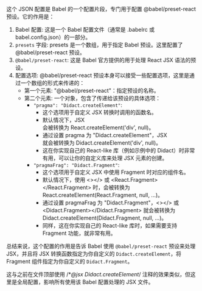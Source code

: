 这个 JSON 配置是 Babel 的一个配置片段，专门用于配置 @babel/preset-react 预设。它的作用是：

1. Babel 配置: 这是一个 Babel 配置文件（通常是 .babelrc 或 babel.config.json）的一部分。
2. `presets` 字段: presets 是一个数组，用于指定 Babel 预设。这里配置了 @babel/preset-react 预设。
3. `@babel/preset-react`: 这是 Babel 官方提供的用于处理 React JSX 语法的预设。
4. 配置选项: @babel/preset-react 预设本身可以接受一些配置选项，这里是通过一个数组的形式来传递的：
   - 第一个元素: "@babel/preset-react"：指定预设的名称。
   - 第二个元素: 一个对象，包含了传递给该预设的具体选项：
     - `"pragma": "Didact.createElement"`:
       - 这个选项用于自定义 JSX 转换时调用的函数名。
       - 默认情况下，JSX <div /> 会被转换为 React.createElement('div', null)。
       - 通过设置 pragma 为 "Didact.createElement"，JSX <div /> 就会被转换为
         Didact.createElement('div', null)。
       - 这在你实现自己的 React-like 库（例如示例中的 Didact）时非常有用，可以让你的自定义库来处理 JSX
         元素的创建。
     - `"pragmaFrag": "Didact.Fragment"`:
       - 这个选项用于自定义 JSX 中使用 Fragment 时对应的组件名。
       - 默认情况下，使用 <></> 或 <React.Fragment></React.Fragment> 时，会被转换为
         React.createElement(React.Fragment, null, ...)。
       - 通过设置 pragmaFrag 为 "Didact.Fragment"，<></> 或 <Didact.Fragment></Didact.Fragment>
         就会被转换为 Didact.createElement(Didact.Fragment, null, ...)。
       - 同样，这在你实现自己的 React-like 库时，如果需要支持 Fragment 功能，就非常有用。

总结来说，这个配置的作用是告诉 Babel 使用 `@babel/preset-react` 预设来处理 JSX，并且将 JSX
转换函数指定为你自定义的 `Didact.createElement`，将 Fragment 组件指定为你自定义的 `Didact.Fragment`。

这与之前在文件顶部使用 /\*_@jsx Didact.createElement_/ 注释的效果类似，但这里是全局配置，影响所有使用该
Babel 配置处理的 JSX 文件。
